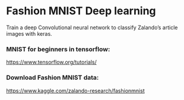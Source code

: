 
# **Fashion MNIST Deep learning**
Train a deep Convolutional neural network to classify Zalando’s article images with keras. 


### MNIST for beginners in tensorflow:
https://www.tensorflow.org/tutorials/

### Download Fashion MNIST data:
https://www.kaggle.com/zalando-research/fashionmnist


